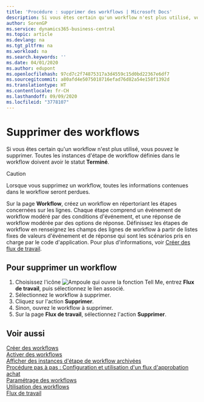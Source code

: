 ```yaml
---
title: 'Procédure : supprimer des workflows | Microsoft Docs'
description: Si vous êtes certain qu'un workflow n'est plus utilisé, vous pouvez le supprimer. Toutes les instances d'étape de workflow définies dans le workflow doivent avoir le statut **Terminé**.
author: SorenGP
ms.service: dynamics365-business-central
ms.topic: article
ms.devlang: na
ms.tgt_pltfrm: na
ms.workload: na
ms.search.keywords: ''
ms.date: 04/01/2020
ms.author: edupont
ms.openlocfilehash: 97cd7c2f74875317a3d4559c15d0bd22367e6df7
ms.sourcegitcommit: a80afd4e5075018716efad76d82a54e158f1392d
ms.translationtype: HT
ms.contentlocale: fr-CH
ms.lasthandoff: 09/09/2020
ms.locfileid: "3778107"
---
```

# <a name="delete-workflows"></a>Supprimer des workflows
Si vous êtes certain qu'un workflow n'est plus utilisé, vous pouvez le supprimer. Toutes les instances d'étape de workflow définies dans le workflow doivent avoir le statut **Terminé**.  

> [!CAUTION]  
>  Lorsque vous supprimez un workflow, toutes les informations contenues dans le workflow seront perdues.  

 Sur la page **Workflow**, créez un workflow en répertoriant les étapes concernées sur les lignes. Chaque étape comprend un événement de workflow modéré par des conditions d'événement, et une réponse de workflow modérée par des options de réponse. Définissez les étapes de workflow en renseignez les champs des lignes de workflow à partir de listes fixes de valeurs d'événement et de réponse qui sont les scénarios pris en charge par le code d'application. Pour plus d'informations, voir [Créer des flux de travail](across-how-to-create-workflows.md).  

## <a name="to-delete-a-workflow"></a>Pour supprimer un workflow  
1.  Choisissez l'icône ![Ampoule qui ouvre la fonction Tell Me](media/ui-search/search_small.png "Dites-moi ce que vous voulez faire"), entrez **Flux de travail**, puis sélectionnez le lien associé.  
2.  Sélectionnez le workflow à supprimer.  
3.  Cliquez sur l'action **Supprimer**.  
4.  Sinon, ouvrez le workflow à supprimer.  
5.  Sur la page **Flux de travail**, sélectionnez l'action **Supprimer**.  

## <a name="see-also"></a>Voir aussi  
 [Créer des workflows](across-how-to-create-workflows.md)   
 [Activer des workflows](across-how-to-enable-workflows.md)   
 [Afficher des instances d'étape de workflow archivées](across-how-to-view-archived-workflow-step-instances.md)   
 [Procédure pas à pas : Configuration et utilisation d'un flux d'approbation achat](walkthrough-setting-up-and-using-a-purchase-approval-workflow.md)   
 [Paramétrage des workflows](across-set-up-workflows.md)   
 [Utilisation des workflows](across-use-workflows.md)   
 [Flux de travail](across-workflow.md)   

